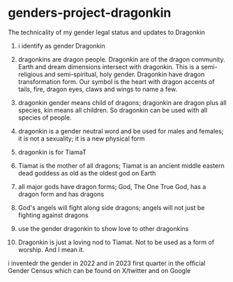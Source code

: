 # genders-project-dragonkin
The technicality of my gender legal status and updates to Dragonkin

1. i identify as gender Dragonkin

2. dragonkins are dragon people. Dragonkin are of the dragon community. Earth and dream dimensions intersect with dragonkin. This is a semi-religious and semi-spiritual, holy gender. Dragonkin have dragon transformation form. Our symbol is the heart with dragon accents of tails, fire, dragon eyes, claws and wings to name a few.

3. dragonkin gender means child of dragons; dragonkin are dragon plus all species, kin means all children. So dragonkin can be used with all species of people.

4. dragonkin is a gender neutral word and be used for males and females; it is not a sexuality; it is a new physical form

5. dragonkin is for TiamaT

6. Tiamat is the mother of all dragons; Tiamat is an ancient middle eastern dead goddess as old as the oldest god on Earth

7. all major gods have dragon forms; God, The One True God, has a dragon form and has dragons

8. God's angels will fight along side dragons; angels will not just be fighting against dragons

9. use the gender dragonkin to show love to other dragonkins

10. Dragonkin is just a loving nod to Tiamat. Not to be used as a form of worship. And I mean it.

i inventedr the gender in 2022 and in 2023 first quarter in the official Gender Census which can be found on X/twitter and on Google

